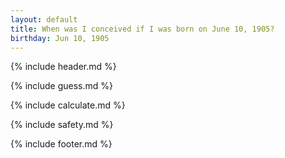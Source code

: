 ```yaml
---
layout: default
title: When was I conceived if I was born on June 10, 1905?
birthday: Jun 10, 1905
---
```


{% include header.md %}

{% include guess.md %}

{% include calculate.md %}

{% include safety.md %}

{% include footer.md %}




